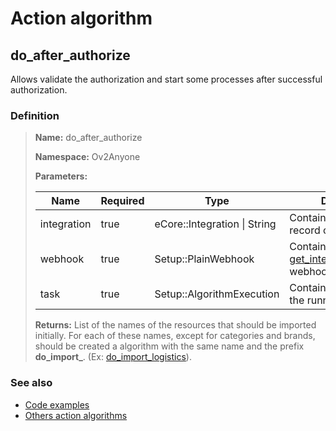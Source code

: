 # Action algorithm

## do_after_authorize

Allows validate the authorization and start some processes after successful authorization.
    
### Definition

> **Name:** do_after_authorize
> 
> **Namespace:** Ov2Anyone
>
> **Parameters:**
> 
> | Name | Required | Type | Description |
> | ---- | -------- | ---- | ----------- |
> | integration | true | eCore::Integration \| String | Contains the integration record or id |
> | webhook | true | Setup::PlainWebhook | Contains the [get_integration_metadata](../webhooks/overview?id=get_integration_metadata) webhook |
> | task | true | Setup::AlgorithmExecution | Contains a reference to the running task |
>
> **Returns:** List of the names of the resources that should be imported initially.
For each of these names, except for categories and brands, 
should be created a algorithm with the same name and the prefix **do_import_**.
(Ex: [do_import_logistics](do_import_logistics.md)).

### See also
* [Code examples](https://cenit.io/algorithm?f[name][40703][o]=is&f[name][40703][v]=do_after_authorize&f[namespace][40840][o]=starts_with&f[namespace][40840][v]=Ov2)
* [Others action algorithms](overview?id=do_after_authorize)
